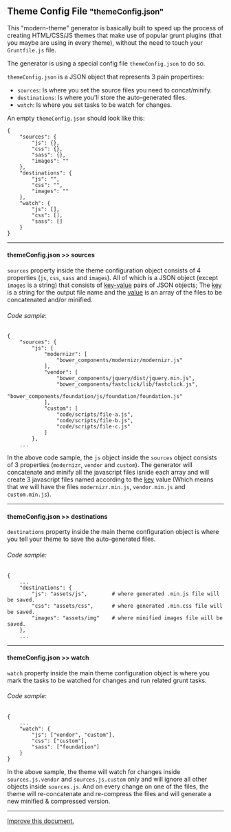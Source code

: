 ## Theme Config File <small>"themeConfig.json"</small>

This "modern-theme" generator is basically built to speed up the process of
creating HTML/CSS/JS themes that make use of popular grunt plugins
(that you maybe are using in every theme),
without the need to touch your `Gruntfile.js` file.

The generator is using a special config file `themeConfig.json` to do so.

`themeConfig.json` is a JSON object that represents 3 pain propertires:
- `sources`: Is where you set the source files you need to concat/minify.
- `destinations`: Is where you'll store the auto-generated files.
- `watch`: Is where you set tasks to be watch for changes.

An empty `themeConfig.json` should look like this:

```shell
{
    "sources": {
        "js": {},
        "css": {},
        "sass": {},
        "images": ""
    },
    "destinations": {
        "js": "",
        "css": "",
        "images": ""
    },
    "watch": {
        "js": [],
        "css": [],
        "sass": []
    }
}
```

---

#### themeConfig.json >> sources

`sources` property inside the theme configuration object consists of 4 properties (`js`, `css`, `sass` and `images`).
All of which is a JSON object (except `images` is a string) that consists of <u>key-value</u> pairs of JSON objects;
The <u>key</u> is a string for the output file name
and the <u>value</u> is an array of the files to be concatenated and/or minified.

###### Code sample:
```shell
{
    "sources": {
        "js": {
            "modernizr": [
                "bower_components/modernizr/modernizr.js"
            ],
            "vendor": [
                "bower_components/jquery/dist/jquery.min.js",
                "bower_components/fastclick/lib/fastclick.js",
                "bower_components/foundation/js/foundation/foundation.js"
            ],
            "custom": [
                "code/scripts/file-a.js",
                "code/scripts/file-b.js",
                "code/scripts/file-c.js"
            ]
        },
    ...
```

In the above code sample, the `js` object inside the `sources` object consists of 3 properties (`modernizr`, `vendor` and `custom`).
The generator will concatenate and minify all the javascript files isnide each array and will create 3 javascript files
named according to the <u>key</u> value
(Which means that we will have the files `modernizr.min.js`, `vendor.min.js` and `custom.min.js`).

---

#### themeConfig.json >> destinations
`destinations` property inside the main theme configuration object
is where you tell your theme to save the auto-generated files.

###### Code sample:
```shell
{
    ...
    "destinations": {
        "js": "assets/js",        # where generated .min.js file will be saved.
        "css": "assets/css",      # where generated .min.css file will be saved.
        "images": "assets/img"    # where minified images file will be saved.
    },
    ...
```

---

#### themeConfig.json >> watch
`watch` property inside the main theme configuration object
is where you mark the tasks to be watched for changes and run related grunt tasks.

###### Code sample:
```shell
{
    ...
    "watch": {
        "js": ["vendor", "custom"],
        "css": ["custom"],
        "sass": ["foundation"]
    }
}
```

In the above sample, the theme will watch for changes inside `sources.js.vendor` and `sources.js.custom` only
and will ignore all other objects inside `sources.js`.
And on every change on one of the files, the theme will re-concatenate and re-compress the files
and will generate a new minified & compressed version.

---

[Improve this document.](https://github.com/MuhammadReda/generator-modern-theme/tree/docs/app/md-content/theme-config-file.md)

